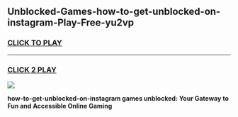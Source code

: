 
## Unblocked-Games-how-to-get-unblocked-on-instagram-Play-Free-yu2vp
<h3>
<a href="https://premium76.site?title=how-to-get-unblocked-on-instagram&ref=23A">CLICK TO PLAY</a></h3>
<hr>

<h3>
<a href="https://premium76.site?title=how-to-get-unblocked-on-instagram&ref=23A">CLICK 2 PLAY</a>
  
</h3>

<a href="https://premium76.site?title=how-to-get-unblocked-on-instagram&ref=23A"><img src="https://clearcache.store/games.png"></a>


**how-to-get-unblocked-on-instagram games unblocked: Your Gateway to Fun and Accessible Online Gaming**
